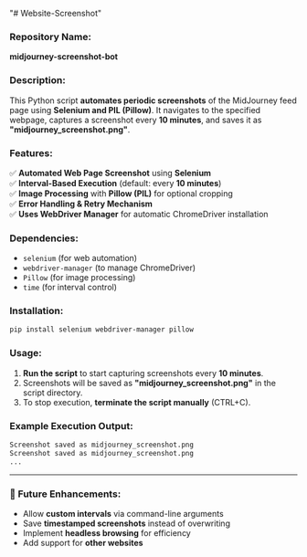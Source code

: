 "# Website-Screenshot" 
### Repository Name:  
**midjourney-screenshot-bot**  

### Description:  
This Python script **automates periodic screenshots** of the MidJourney feed page using **Selenium and PIL (Pillow)**. It navigates to the specified webpage, captures a screenshot every **10 minutes**, and saves it as **"midjourney_screenshot.png"**.  

### Features:  
✅ **Automated Web Page Screenshot** using **Selenium**  
✅ **Interval-Based Execution** (default: every **10 minutes**)  
✅ **Image Processing** with **Pillow (PIL)** for optional cropping  
✅ **Error Handling & Retry Mechanism**  
✅ **Uses WebDriver Manager** for automatic ChromeDriver installation  

### Dependencies:  
- `selenium` (for web automation)  
- `webdriver-manager` (to manage ChromeDriver)  
- `Pillow` (for image processing)  
- `time` (for interval control)  

### Installation:  
```bash
pip install selenium webdriver-manager pillow
```

### Usage:  
1. **Run the script** to start capturing screenshots every **10 minutes**.  
2. Screenshots will be saved as **"midjourney_screenshot.png"** in the script directory.  
3. To stop execution, **terminate the script manually** (CTRL+C).  

### Example Execution Output:  
```bash
Screenshot saved as midjourney_screenshot.png
Screenshot saved as midjourney_screenshot.png
...
```

---

### 🚀 Future Enhancements:  
- Allow **custom intervals** via command-line arguments  
- Save **timestamped screenshots** instead of overwriting  
- Implement **headless browsing** for efficiency  
- Add support for **other websites**  
